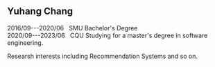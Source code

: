 ## Yuhang Chang

2016/09---2020/06  &nbsp;&nbsp;SMU  Bachelor's Degree<br />
2020/09---2023/06  &nbsp;&nbsp;CQU  Studying for a master's degree in software engineering.


Researsh interests including Recommendation Systems and so on.
